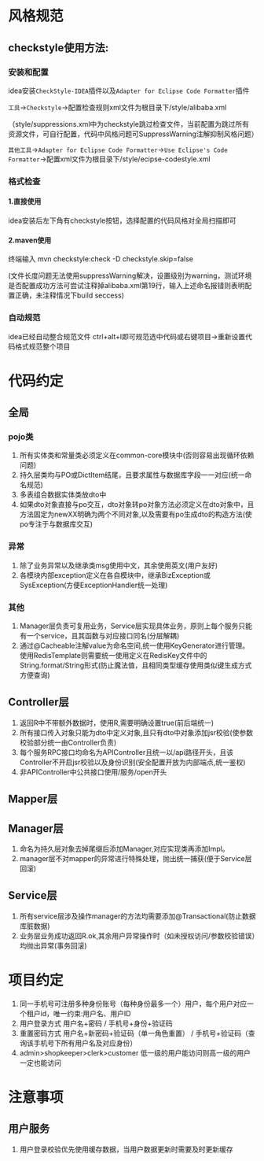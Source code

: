 # 风格规范
## checkstyle使用方法:
### 安装和配置
idea安装`CheckStyle-IDEA`插件以及`Adapter for Eclipse Code Formatter`插件

`工具`->`Checkstyle`->配置检查规则xml文件为根目录下/style/alibaba.xml

（style/suppressions.xml中为checkstyle跳过检查文件，当前配置为跳过所有资源文件，可自行配置，代码中风格问题可SuppressWarning注解抑制风格问题）

`其他工具`->`Adapter for Eclipse Code Formatter`->`Use Eclipse's Code Formatter`->配置xml文件为根目录下/style/ecipse-codestyle.xml

### 格式检查

#### 1.直接使用
idea安装后左下角有checkstyle按钮，选择配置的代码风格对全局扫描即可

#### 2.maven使用
终端输入 mvn checkstyle:check -D checkstyle.skip=false

(文件长度问题无法使用suppressWarning解决，设置级别为warning，测试环境是否配置成功方法可尝试注释掉alibaba.xml第19行，输入上述命名报错则表明配置正确，未注释情况下build seccess)

### 自动规范
idea已经自动整合规范文件 ctrl+alt+l即可规范选中代码或右键项目->重新设置代码格式规范整个项目

# 代码约定
## 全局
### pojo类
1. 所有实体类和常量类必须定义在common-core模块中(否则容易出现循环依赖问题)
2. 持久层类均与PO或DictItem结尾，且要求属性与数据库字段一一对应(统一命名规范)
3. 多表组合数据实体类放dto中
4. 如果dto对象直接与po交互，dto对象转po对象方法必须定义在dto对象中，且方法固定为newXX明确为两个不同对象,以及需要有po生成dto的构造方法(使po专注于与数据库交互)
### 异常
1. 除了业务异常以及继承类msg使用中文，其余使用英文(用户友好)
2. 各模块内部exception定义在各自模块中，继承BizException或SysException(方便ExceptionHandler统一处理)
### 其他
1. Manager层负责可复用业务，Service层实现具体业务，原则上每个服务只能有一个service，且其函数与对应接口同名(分层解耦)
2. 通过@Cacheable注解value为命名空间,统一使用KeyGenerator进行管理。使用RedisTemplate则需要统一使用定义在RedisKey文件中的String.format/String形式(防止魔法值，且相同类型缓存使用类似键生成方式方便查询)
## Controller层
1. 返回R中不带额外数据时，使用R<Boolean>,需要明确设置true(前后端统一)
2. 所有接口传入对象只能为dto中定义对象,且只有dto中对象添加jsr校验(使参数校验部分统一由Controller负责)
3. 每个服务RPC接口均命名为APIController且统一以/api路径开头，且该Controller不开启jsr校验以及身份识别(安全配置开放为内部端点,统一鉴权)
4. 非APIController中公共接口使用/服务/open开头
## Mapper层
## Manager层
1. 命名为持久层对象去掉尾缀后添加Manager,对应实现类再添加Impl。
2. manager层不对mapper的异常进行特殊处理，抛出统一捕获(便于Service层回滚)
## Service层
1. 所有service层涉及操作manager的方法均需要添加@Transactional(防止数据库脏数据)
2. 业务层业务成功返回R.ok,其余用户异常操作时（如未授权访问/参数校验错误）均抛出异常(事务回滚)
# 项目约定
1. 同一手机号可注册多种身份账号（每种身份最多一个）用户，每个用户对应一个租户id，唯一约束:用户名、用户ID
2. 用户登录方式 用户名+密码 / 手机号+身份+验证码
3. 重置密码方式 用户名+新密码+验证码（单一角色重置） / 手机号+验证码（查询该手机号下所有用户名及对应身份）
4. admin>shopkeeper>clerk>customer 低一级的用户能访问则高一级的用户一定也能访问

# 注意事项
## 用户服务
1. 用户登录校验优先使用缓存数据，当用户数据更新时需要及时更新缓存
